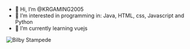 - 👋 Hi, I’m @KRGAMING2005
- 👀 I’m interested in programming in: Java, HTML, css, Javascript and Python
- 🌱 I’m currently learning vuejs

![Bilby Stampede](https://wakatime.com/share/@98c27f85-ce2a-4c09-a440-80047219fac4/61611640-a062-458b-9767-d1c40c0185d9.png)
